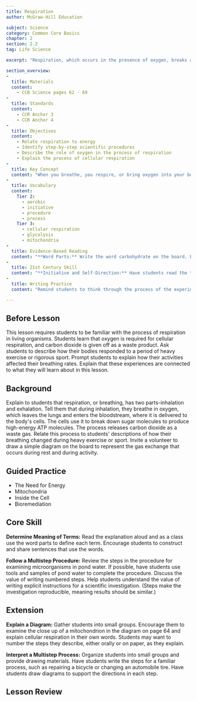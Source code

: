 ```yaml
---
title: Respiration
author: McGraw-Hill Education

subject: Science
category: Common Core Basics
chapter: 2
section: 2.2
tag: Life Science

excerpt: "Respiration, which occurs in the presence of oxygen, breaks apart sugar molecules to capture the energy trapped in the molecule's chemical bonds. The process occurs in the presence of oxygen and yields high-energy molecules called ATP."

section_overview:
-
  title: Materials
  content:
    - CCB Science pages 62 - 69
-
  title: Standards
  content:
    - CCR Anchor 3
    - CCR Anchor 4
-
  title: Objectives
  content:
    - Relate respiration to energy
    - Identify step-by-step scientific procedures
    - Describe the role of oxygen in the process of respiration
    - Explain the process of cellular respiration
-
  title: Key Concept
  content: "When you breathe, you respire, or bring oxygen into your body. This process is called respiration. There's another kind of respiration, too. Within your cells, microscopic structures use the oxygen that you respire to release the energy locked in food molecules."
-
  title: Vocabulary
  content:
    Tier 2:
      - aerobic
      - initiative
      - procedure
      - process
    Tier 3:
      - cellular respiration
      - glycolysis
      - mitochondria
-
  title: Evidence-Based Reading
  content: "**Word Parts:** Write the word carbohydrate on the board. Explain that the word comes from two word parts: carbo + hydrate. Also explain that the word part carbo comes from the chemical element carbon, and the word part hydro comes from the Greek word hydor, meaning 'water'. Remind students that the chemical structure of water is H_2O, or two hydrogen atoms bonded to one oxygen atom. Explain that all carbohydrates, from simple sugars to starches, are a combination of carbon, hydrogen, and oxygen atoms. Show or project models of the chemical structures of a variety of carbohydrates and invite students to identify the carbon, hydrogen, and oxygen atoms in each structure."
-
  title: 21st Century Skill
  content: "**Initiative and Self-Direction:** Have students read the text and then explain initiative and self-direction in their own words. Invite students to give specific examples of personal initiative and explain that the result or effect of that initiative. Ask students to offer opinions on why such behaviors might be particularly helpful in the workplace."
-
  title: Writing Practice
  content: "Remind students to think through the process of the experiment before attempting to write. Then have them order and number the steps. If possible, have students compare their steps with a partner to determine if all necessary steps are included and ordered properly."

---
```

## Before Lesson

This lesson requires students to be familiar with the process of respiration in living organisms. Students learn that oxygen is required for cellular respiration, and carbon dioxide is given off as a waste product. Ask students to describe how their bodies responded to a period of heavy exercise or rigorous sport. Prompt students to explain how their activities affected their breathing rates. Explain that these experiences are connected to what they will learn about in this lesson.

## Background

Explain to students that respiration, or breathing, has two parts-inhalation and exhalation. Tell them that during inhalation, they breathe in oxygen, which leaves the lungs and enters the bloodstream, where it is delivered to the body's cells. The cells use it to break down sugar molecules to produce high-energy ATP molecules. The process releases carbon dioxide as a waste gas. Relate this process to students' descriptions of how their breathing changed during heavy exercise or sport. Invite a volunteer to draw a simple diagram on the board to represent the gas exchange that occurs during rest and during activity.

## Guided Practice

- The Need for Energy
- Mitochondria
- Inside the Cell
- Bioremediation

## Core Skill

**Determine Meaning of Terms:** Read the explanation aloud and as a class use the word parts to define each term. Encourage students to construct and share sentences that use the words.

**Follow a Multistep Procedure:** Review the steps in the procedure for examining microorganisms in pond water. If possible, have students use tools and samples of pond water to complete the procedure. Discuss the value of writing numbered steps. Help students understand the value of writing explicit instructions for a scientific investigation. (Steps make the investigation reproducible, meaning results should be similar.)

## Extension

**Explain a Diagram:** Gather students into small groups. Encourage them to examine the close up of a mitochondrion in the diagram on page 64 and explain cellular respiration in their own words. Students may want to number the steps they describe, either orally or on paper, as they explain.

**Interpret a Multistep Process:** Organize students into small groups and provide drawing materials. Have students write the steps for a familiar process, such as repairing a bicycle or changing an automobile tire. Have students draw diagrams to support the directions in each step.

## Lesson Review

